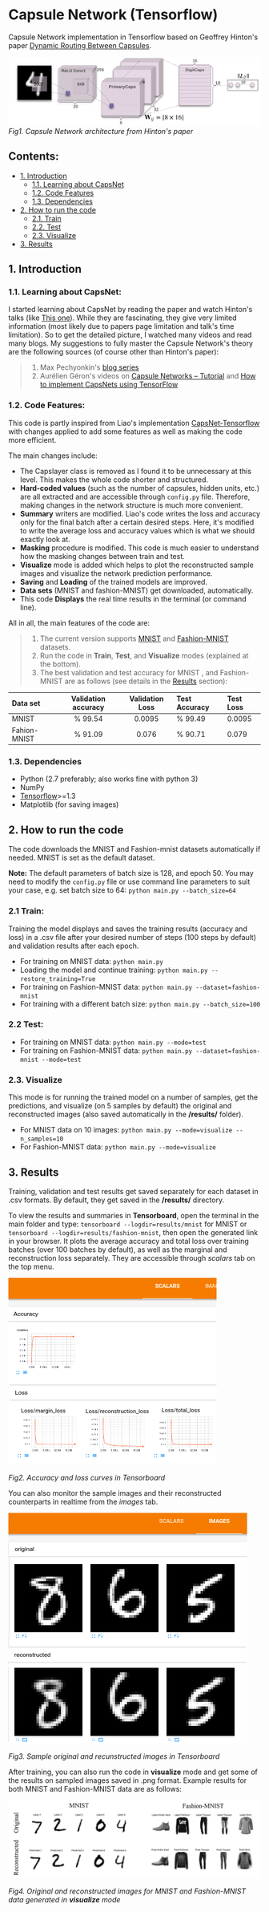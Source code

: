 

# Capsule Network (Tensorflow)
Capsule Network implementation in Tensorflow based on Geoffrey Hinton's paper [Dynamic Routing Between Capsules](https://arxiv.org/abs/1710.09829).

![CapsNet](imgs/img1.png)
*Fig1. Capsule Network architecture from Hinton's paper*

## Contents:
* [1. Introduction](https://github.com/amobiny/Capsule_Network_Tensorflow#1-introduction)
  * [1.1. Learning about CapsNet](https://github.com/amobiny/Capsule_Network_Tensorflow#11-learning-about-capsnet)
  * [1.2. Code Features](https://github.com/amobiny/Capsule_Network_Tensorflow#12-code-features) 
  * [1.3. Dependencies](https://github.com/amobiny/Capsule_Network_Tensorflow#13-dependencies)
* [2. How to run the code](https://github.com/amobiny/Capsule_Network_Tensorflow#2-how-to-run-the-code)
  * [2.1. Train](https://github.com/amobiny/Capsule_Network_Tensorflow#21-train)
  * [2.2. Test](https://github.com/amobiny/Capsule_Network_Tensorflow#22-test)
  * [2.3. Visualize](https://github.com/amobiny/Capsule_Network_Tensorflow#23-visualize)
 * [3. Results](https://github.com/amobiny/Capsule_Network_Tensorflow#3results)


## 1. Introduction
### 1.1. Learning about CapsNet:
> 
I started learning about CapsNet by reading the paper and watch Hinton's talks (like [This one](https://www.youtube.com/watch?v=rTawFwUvnLE&feature=youtu.be)). While they are fascinating, they give very limited information (most likely due to papers page limitation and talk's time limitation). So to get the detailed picture, I watched many videos and read many blogs. My suggestions to fully master the Capsule Network's theory are the following sources (of course other than Hinton's paper):
> 1. Max Pechyonkin's [blog series](https://medium.com/ai%C2%B3-theory-practice-business/understanding-hintons-capsule-networks-part-i-intuition-b4b559d1159b)
> 2. Aurélien Géron's videos on [Capsule Networks – Tutorial](https://www.youtube.com/watch?v=pPN8d0E3900&t=297s) and [How to implement CapsNets using TensorFlow](https://www.youtube.com/watch?v=2Kawrd5szHE)

### 1.2. Code Features:

This code is partly inspired from Liao's implementation [CapsNet-Tensorflow](https://github.com/naturomics/CapsNet-Tensorflow) with changes applied to add some features as well as making the code more efficient.

The main changes include:
* The Capslayer class is removed as I found it to be unnecessary at this level. This makes the whole code shorter and structured.
* __Hard-coded values__ (such as the number of capsules, hidden units, etc.) are all extracted and are accessible through ``config.py`` file. Therefore, making changes in the network structure is much more convenient.
* __Summary__ writers are modified. Liao's code writes the loss and accuracy only for the final batch after a certain desired steps. Here, it's modified to write the average loss and accuracy values which is what we should exactly look at.
* __Masking__ procedure is modified. This code is much easier to understand how the masking changes between train and test. 
* __Visualize__ mode is added which helps to plot the reconstructed sample images and visualize the network prediction performance. 
* __Saving__  and __Loading__ of the trained models are improved.
* __Data sets__ (MNIST and fashion-MNIST) get downloaded, automatically. 
* This code __Displays__ the real time results in the terminal (or command line).

All in all, the main features of the code are:
> 1. The current version supports [MNIST](http://yann.lecun.com/exdb/mnist/) and [Fashion-MNIST](https://github.com/zalandoresearch/fashion-mnist) datasets. 
> 2. Run the code in **Train**, **Test**, and **Visualize** modes (explained at the bottom). 
> 3. The best validation and test accuracy for MNIST , and Fashion-MNIST  are as follows (see details in the [Results](https://github.com/amobiny/Capsule_Network_Tensorflow#3-results)  section):

 Data set | Validation accuracy | Validation Loss | Test Accuracy | Test Loss |
:-----|:----:|:----:|:----|:----|
MNIST | % 99.54 | 0.0095 | % 99.49 | 0.0095 |
Fahion-MNIST | % 91.09 | 0.076 | % 90.71 | 0.079 |

### 1.3. Dependencies
- Python (2.7 preferably; also works fine with python 3)
- NumPy
- [Tensorflow](https://github.com/tensorflow/tensorflow)>=1.3
- Matplotlib (for saving images)

## 2. How to run the code
The code downloads the MNIST and Fashion-mnist datasets automatically if needed. MNIST is set as the default dataset.

__Note:__ The default parameters of batch size is 128, and epoch 50. You may need to modify the ```config.py``` file or use command line parameters to suit your case, e.g. set batch size to 64: ```python main.py --batch_size=64```

### 2.1 Train:
Training the model displays and saves the training results (accuracy and loss) in a .csv file after your desired number of steps (100 steps by default) and validation results after each epoch. 
- For training on MNIST data: ```python main.py ```
- Loading the model and continue training: ```python main.py --restore_training=True```
- For training on Fashion-MNIST data: ```python main.py --dataset=fashion-mnist```
- For training with a different batch size: ```python main.py --batch_size=100```
### 2.2 Test:
- For training on MNIST data: ```python main.py --mode=test```
- For training on Fashion-MNIST data: ```python main.py --dataset=fashion-mnist --mode=test```

### 2.3. Visualize
This mode is for running the trained model on a number of samples, get the predictions, and visualize (on 5 samples by default) the original and reconstructed images (also saved automatically in the __/results/__ folder).

- For MNIST data on 10 images: ```python main.py --mode=visualize --n_samples=10```
- For Fashion-MNIST data: ```python main.py --mode=visualize ```


## 3. Results

Training, validation and test results get saved separately for each dataset in .csv formats. By default, they get saved in the __/results/__ directory.

To view the results and summaries in **Tensorboard**,  open the terminal in the main folder and type: ```tensorboard --logdir=results/mnist``` for MNIST or ```tensorboard --logdir=results/fashion-mnist```, then open the generated link in your browser. It plots the average accuracy and total loss over training batches (over 100 batches by default), as well as the marginal and reconstruction loss separately. They are accessible through *scalars* tab on the top menu.

![Tensorboard_curves](imgs/img2.png)

*Fig2. Accuracy and loss curves in Tensorboard*

You can also monitor the sample images and their reconstructed counterparts in realtime from the *images* tab.

![Tensorboard_imgs](imgs/img3.png)

*Fig3. Sample original and recunstructed images in Tensorboard*

After training, you can also run the code in **visualize** mode and get some of the results on sampled images saved in .png format. Example results for both MNIST and Fashion-MNIST data are as follows:

![Tensorboard_curves](imgs/img4.png)

*Fig4. Original and reconstructed images for MNIST and Fashion-MNIST data generated in **visualize** mode*


